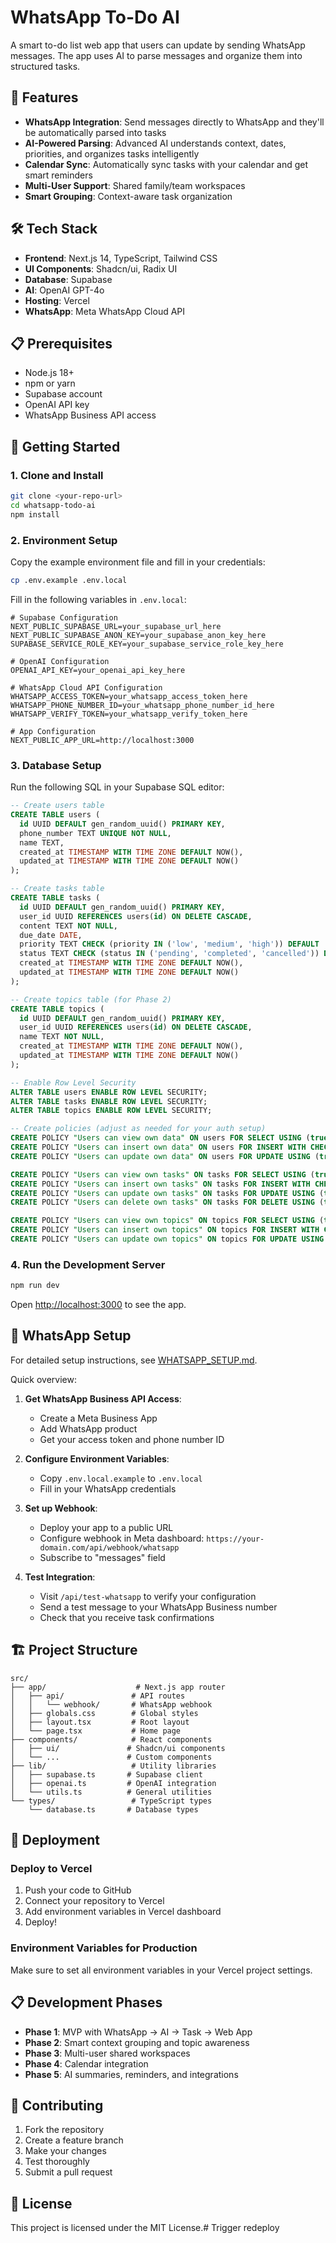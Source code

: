# WhatsApp To-Do AI

A smart to-do list web app that users can update by sending WhatsApp messages. The app uses AI to parse messages and organize them into structured tasks.

## 🚀 Features

- **WhatsApp Integration**: Send messages directly to WhatsApp and they'll be automatically parsed into tasks
- **AI-Powered Parsing**: Advanced AI understands context, dates, priorities, and organizes tasks intelligently
- **Calendar Sync**: Automatically sync tasks with your calendar and get smart reminders
- **Multi-User Support**: Shared family/team workspaces
- **Smart Grouping**: Context-aware task organization

## 🛠️ Tech Stack

- **Frontend**: Next.js 14, TypeScript, Tailwind CSS
- **UI Components**: Shadcn/ui, Radix UI
- **Database**: Supabase
- **AI**: OpenAI GPT-4o
- **Hosting**: Vercel
- **WhatsApp**: Meta WhatsApp Cloud API

## 📋 Prerequisites

- Node.js 18+ 
- npm or yarn
- Supabase account
- OpenAI API key
- WhatsApp Business API access

## 🚀 Getting Started

### 1. Clone and Install

```bash
git clone <your-repo-url>
cd whatsapp-todo-ai
npm install
```

### 2. Environment Setup

Copy the example environment file and fill in your credentials:

```bash
cp .env.example .env.local
```

Fill in the following variables in `.env.local`:

```env
# Supabase Configuration
NEXT_PUBLIC_SUPABASE_URL=your_supabase_url_here
NEXT_PUBLIC_SUPABASE_ANON_KEY=your_supabase_anon_key_here
SUPABASE_SERVICE_ROLE_KEY=your_supabase_service_role_key_here

# OpenAI Configuration
OPENAI_API_KEY=your_openai_api_key_here

# WhatsApp Cloud API Configuration
WHATSAPP_ACCESS_TOKEN=your_whatsapp_access_token_here
WHATSAPP_PHONE_NUMBER_ID=your_whatsapp_phone_number_id_here
WHATSAPP_VERIFY_TOKEN=your_whatsapp_verify_token_here

# App Configuration
NEXT_PUBLIC_APP_URL=http://localhost:3000
```

### 3. Database Setup

Run the following SQL in your Supabase SQL editor:

```sql
-- Create users table
CREATE TABLE users (
  id UUID DEFAULT gen_random_uuid() PRIMARY KEY,
  phone_number TEXT UNIQUE NOT NULL,
  name TEXT,
  created_at TIMESTAMP WITH TIME ZONE DEFAULT NOW(),
  updated_at TIMESTAMP WITH TIME ZONE DEFAULT NOW()
);

-- Create tasks table
CREATE TABLE tasks (
  id UUID DEFAULT gen_random_uuid() PRIMARY KEY,
  user_id UUID REFERENCES users(id) ON DELETE CASCADE,
  content TEXT NOT NULL,
  due_date DATE,
  priority TEXT CHECK (priority IN ('low', 'medium', 'high')) DEFAULT 'medium',
  status TEXT CHECK (status IN ('pending', 'completed', 'cancelled')) DEFAULT 'pending',
  created_at TIMESTAMP WITH TIME ZONE DEFAULT NOW(),
  updated_at TIMESTAMP WITH TIME ZONE DEFAULT NOW()
);

-- Create topics table (for Phase 2)
CREATE TABLE topics (
  id UUID DEFAULT gen_random_uuid() PRIMARY KEY,
  user_id UUID REFERENCES users(id) ON DELETE CASCADE,
  name TEXT NOT NULL,
  created_at TIMESTAMP WITH TIME ZONE DEFAULT NOW(),
  updated_at TIMESTAMP WITH TIME ZONE DEFAULT NOW()
);

-- Enable Row Level Security
ALTER TABLE users ENABLE ROW LEVEL SECURITY;
ALTER TABLE tasks ENABLE ROW LEVEL SECURITY;
ALTER TABLE topics ENABLE ROW LEVEL SECURITY;

-- Create policies (adjust as needed for your auth setup)
CREATE POLICY "Users can view own data" ON users FOR SELECT USING (true);
CREATE POLICY "Users can insert own data" ON users FOR INSERT WITH CHECK (true);
CREATE POLICY "Users can update own data" ON users FOR UPDATE USING (true);

CREATE POLICY "Users can view own tasks" ON tasks FOR SELECT USING (true);
CREATE POLICY "Users can insert own tasks" ON tasks FOR INSERT WITH CHECK (true);
CREATE POLICY "Users can update own tasks" ON tasks FOR UPDATE USING (true);
CREATE POLICY "Users can delete own tasks" ON tasks FOR DELETE USING (true);

CREATE POLICY "Users can view own topics" ON topics FOR SELECT USING (true);
CREATE POLICY "Users can insert own topics" ON topics FOR INSERT WITH CHECK (true);
CREATE POLICY "Users can update own topics" ON topics FOR UPDATE USING (true);
```

### 4. Run the Development Server

```bash
npm run dev
```

Open [http://localhost:3000](http://localhost:3000) to see the app.

## 📱 WhatsApp Setup

For detailed setup instructions, see [WHATSAPP_SETUP.md](./WHATSAPP_SETUP.md).

Quick overview:

1. **Get WhatsApp Business API Access**:
   - Create a Meta Business App
   - Add WhatsApp product
   - Get your access token and phone number ID

2. **Configure Environment Variables**:
   - Copy `.env.local.example` to `.env.local`
   - Fill in your WhatsApp credentials

3. **Set up Webhook**:
   - Deploy your app to a public URL
   - Configure webhook in Meta dashboard: `https://your-domain.com/api/webhook/whatsapp`
   - Subscribe to "messages" field

4. **Test Integration**:
   - Visit `/api/test-whatsapp` to verify your configuration
   - Send a test message to your WhatsApp Business number
   - Check that you receive task confirmations

## 🏗️ Project Structure

```
src/
├── app/                    # Next.js app router
│   ├── api/               # API routes
│   │   └── webhook/       # WhatsApp webhook
│   ├── globals.css        # Global styles
│   ├── layout.tsx         # Root layout
│   └── page.tsx           # Home page
├── components/            # React components
│   ├── ui/               # Shadcn/ui components
│   └── ...               # Custom components
├── lib/                   # Utility libraries
│   ├── supabase.ts       # Supabase client
│   ├── openai.ts         # OpenAI integration
│   └── utils.ts          # General utilities
└── types/                 # TypeScript types
    └── database.ts       # Database types
```

## 🚀 Deployment

### Deploy to Vercel

1. Push your code to GitHub
2. Connect your repository to Vercel
3. Add environment variables in Vercel dashboard
4. Deploy!

### Environment Variables for Production

Make sure to set all environment variables in your Vercel project settings.

## 📋 Development Phases

- **Phase 1**: MVP with WhatsApp → AI → Task → Web App
- **Phase 2**: Smart context grouping and topic awareness
- **Phase 3**: Multi-user shared workspaces
- **Phase 4**: Calendar integration
- **Phase 5**: AI summaries, reminders, and integrations

## 🤝 Contributing

1. Fork the repository
2. Create a feature branch
3. Make your changes
4. Test thoroughly
5. Submit a pull request

## 📄 License

This project is licensed under the MIT License.# Trigger redeploy
